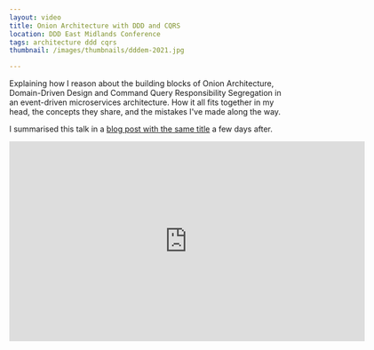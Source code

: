 ```yaml
---
layout: video
title: Onion Architecture with DDD and CQRS
location: DDD East Midlands Conference
tags: architecture ddd cqrs
thumbnail: /images/thumbnails/dddem-2021.jpg

---
```


Explaining how I reason about the building blocks of Onion Architecture, Domain-Driven Design and Command Query Responsibility Segregation in an event-driven microservices architecture. How it all fits together in my head, the concepts they share, and the mistakes I've made along the way.

I summarised this talk in a [blog post with the same title](/onion-architecture-ddd-cqrs) a few days after.

<div class="video-outer-wrapper">
<div class="video-inner-wrapper">
    <iframe width="640" height="360" src="https://www.youtube.com/embed/CdZzfqwnx4I" title="YouTube video player" frameborder="0" allow="accelerometer; autoplay; clipboard-write; encrypted-media; gyroscope; picture-in-picture" allowfullscreen></iframe>
</div>
</div>